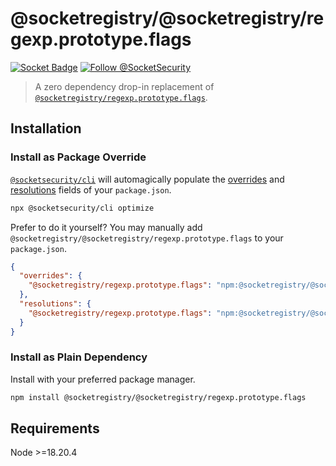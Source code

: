 # @socketregistry/@socketregistry/regexp.prototype.flags

[![Socket Badge](https://socket.dev/api/badge/npm/package/@socketregistry/@socketregistry/regexp.prototype.flags)](https://socket.dev/npm/package/@socketregistry/@socketregistry/regexp.prototype.flags)
[![Follow @SocketSecurity](https://img.shields.io/twitter/follow/SocketSecurity?style=social)](https://twitter.com/SocketSecurity)

> A zero dependency drop-in replacement of
> [`@socketregistry/regexp.prototype.flags`](https://www.npmjs.com/package/@socketregistry/regexp.prototype.flags).

## Installation

### Install as Package Override

[`@socketsecurity/cli`](https://www.npmjs.com/package/@socketsecurity/cli) will
automagically populate the
[overrides](https://docs.npmjs.com/cli/v9/configuring-npm/package-json#overrides)
and [resolutions](https://yarnpkg.com/configuration/manifest#resolutions) fields
of your `package.json`.

```sh
npx @socketsecurity/cli optimize
```

Prefer to do it yourself? You may manually add
`@socketregistry/@socketregistry/regexp.prototype.flags` to your `package.json`.

```json
{
  "overrides": {
    "@socketregistry/regexp.prototype.flags": "npm:@socketregistry/@socketregistry/regexp.prototype.flags@^1"
  },
  "resolutions": {
    "@socketregistry/regexp.prototype.flags": "npm:@socketregistry/@socketregistry/regexp.prototype.flags@^1"
  }
}
```

### Install as Plain Dependency

Install with your preferred package manager.

```sh
npm install @socketregistry/@socketregistry/regexp.prototype.flags
```

## Requirements

Node &gt;=18.20.4
